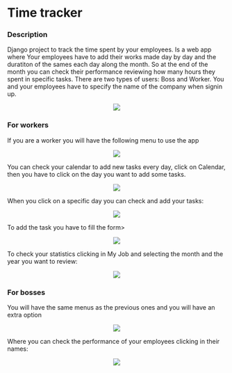 # Time tracker

### Description
Django project to track the time spent by your employees. Is a web app where Your employees have to add their works made day by day and the duratiton of the sames each day along the month. 
So at the end of the month you can check their performance reviewing how many hours they spent in specific tasks. There are two types of users: Boss and Worker. You
and your employees have to specify the name of the company when signin up.
<p align="center">
<img src="https://github.com/Davydero/django-time-tracker/blob/main/Signup.PNG">
</p>

### For workers

If you are a worker you will have the following menu to use the app

<p align="center">
<img src="https://github.com/Davydero/django-time-tracker/blob/main/MainMenu.PNG">
</p>
  
You can check your calendar to add new tasks every day, click on Calendar, then you have to click on the day you want to add some tasks.
  
<p align="center">
<img src="https://github.com/Davydero/django-time-tracker/blob/main/Calendar.PNG">
</p>

When you click on a specific day you can check and add your tasks:

<p align="center">
<img src="https://github.com/Davydero/django-time-tracker/blob/main/TasksByDay.PNG">
</p>

To add the task you have to fill the form>

<p align="center">
<img src="https://github.com/Davydero/django-time-tracker/blob/main/CreateTask.PNG">
</p>

To check your statistics clicking in My Job and selecting the month and the year you want to review:

<p align="center">
<img src="https://github.com/Davydero/django-time-tracker/blob/main/MyJob.PNG">
</p>

### For bosses

You will have the same menus as the previous ones and you will have an extra option

<p align="center">
<img src="https://github.com/Davydero/django-time-tracker/blob/main/BossMenu.PNG">
</p>

Where you can check the performance of your employees clicking in their names:
<p align="center">
<img src="https://github.com/Davydero/django-time-tracker/blob/main/YourTeam.PNG">
</p>


